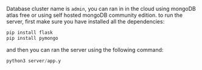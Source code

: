 Database cluster name is `admin`, you can ran in in the cloud using mongoDB atlas free or using self hosted mongoDB community edition. to run the server, first make sure you have installed all the dependencies:

```bash
pip install flask
pip install pymongo
```
and then you can ran the server using the following command:

```python
python3 server/app.y
```